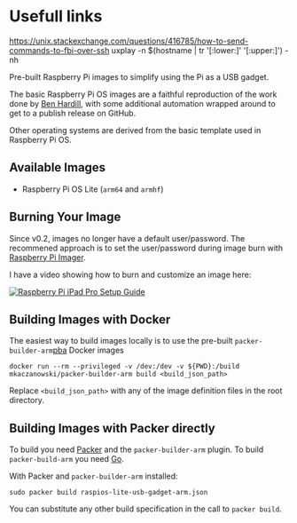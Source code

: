 # Usefull links
https://unix.stackexchange.com/questions/416785/how-to-send-commands-to-fbi-over-ssh
uxplay -n $(hostname | tr '[:lower:]' '[:upper:]') -nh


Pre-built Raspberry Pi images to simplify using the Pi as a USB gadget.

The basic Raspberry Pi OS images are a faithful reproduction of the work done by [Ben Hardill][bh],
with some additional automation wrapped around to get to a publish release on GitHub.

Other operating systems are derived from the basic template used in Raspberry Pi OS.

## Available Images

* Raspberry Pi OS Lite (`arm64` and `armhf`)


## Burning Your Image

Since v0.2, images no longer have a default user/password. The recommened approach is to set the user/password during image burn with [Raspberry Pi Imager][rpimg].

I have a video showing how to burn and customize an image here:

[![Raspberry Pi iPad Pro Setup Guide](https://img.youtube.com/vi/dUeQUCF6KPc/hqdefault.jpg
)](https://youtu.be/dUeQUCF6KPc "Raspberry Pi iPad Pro Setup Guide")

## Building Images with Docker

The easiest way to build images locally is to use the pre-built `packer-builder-arm`[pba] Docker images

```
docker run --rm --privileged -v /dev:/dev -v ${PWD}:/build mkaczanowski/packer-builder-arm build <build_json_path>
```

Replace `<build_json_path>` with any of the image definition files in the root directory.

## Building Images with Packer directly

To build you need [Packer][packer] and the `packer-builder-arm` plugin.
To build `packer-build-arm` you need [Go][go].

With Packer and `packer-builder-arm` installed:

```
sudo packer build raspios-lite-usb-gadget-arm.json
```

You can substitute any other build specification in the call to `packer build`.


[packer]: https://www.packer.io/
[pba]: https://github.com/mkaczanowski/packer-builder-arm
[bh]: https://www.hardill.me.uk/wordpress/2020/02/21/building-custom-raspberry-pi-sd-card-images/
[go]: https://golang.org
[rpimg]: https://www.raspberrypi.com/software/
